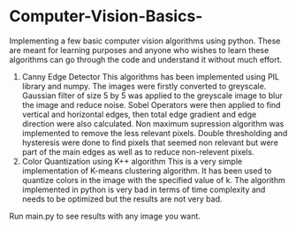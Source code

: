 # Computer-Vision-Basics-
Implementing a few basic computer vision algorithms using python. These are meant for learning purposes and anyone who wishes to learn
these algorithms can go through the code and understand it without much effort.

1. Canny Edge Detector
  This algorithms has been implemented using PIL library and numpy. 
  The images were firstly converted to greyscale.
  Gaussian filter of size 5 by 5 was applied to the greyscale image to blur the image and reduce noise.
  Sobel Operators were then applied to find vertical and horizontal edges, then total edge gradient and edge direction were also calculated.
  Non maximum supression algorithm was implemented to remove the less relevant pixels.
  Double thresholding and hysteresis were done to find pixels that seemed non relevant but were part of the main edges as well as to
    reduce non-relevent pixels.
2. Color Quantization using K++ algorithm
  This is a very simple implementation of K-means clustering algorithm. It has been used to quantize colors in the image with the specified value of k. The algorithm implemented in python is very bad in terms of time complexity and needs to be optimized but the results are not very bad.
    
    
Run main.py to see results with any image you want.
   

